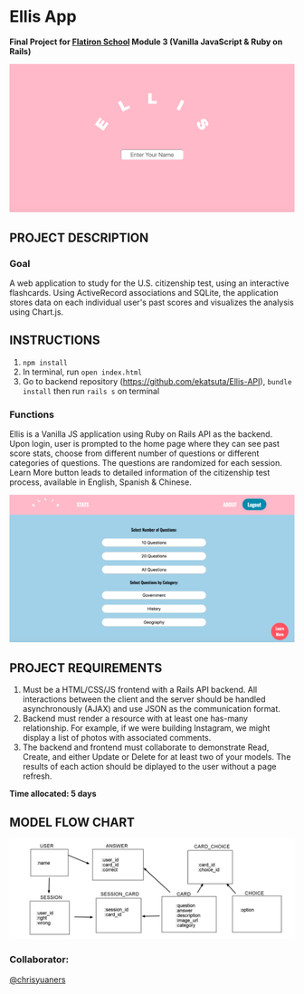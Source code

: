 # Ellis App

**Final Project for [Flatiron School](https://flatironschool.com/) Module 3 (Vanilla JavaScript & Ruby on Rails)**

![Welcome Page](images/screen_shot_1.png "Welcome page of our app")

## PROJECT DESCRIPTION

### Goal
A web application to study for the U.S. citizenship test, using an interactive flashcards. Using ActiveRecord associations and SQLite, the application stores data on each individual user's past scores and visualizes the analysis using Chart.js. 

## INSTRUCTIONS

1. `npm install`
2. In terminal, run `open index.html`
3. Go to backend repository (https://github.com/ekatsuta/Ellis-API), `bundle install` then run `rails s` on terminal

### Functions 
Ellis is a Vanilla JS application using Ruby on Rails API as the backend. Upon login, user is prompted to the home page where they can see past score stats, choose from different number of questions or different categories of questions. The questions are randomized for each session. Learn More button leads to detailed information of the citizenship test process, available in English, Spanish & Chinese. 

![Home Page](images/screen_shot_2.png "Home Selection Page")


## PROJECT REQUIREMENTS

1. Must be a HTML/CSS/JS frontend with a Rails API backend. All interactions between the client and the server should be handled asynchronously (AJAX) and use JSON as the communication format. 
2. Backend must render a resource with at least one has-many relationship. For example, if we were building Instagram, we might display a list of photos with associated comments.
3. The backend and frontend must collaborate to demonstrate Read, Create, and either Update or Delete for at least two of your models. The results of each action should be diplayed to the user without a page refresh.  

**Time allocated: 5 days**


## MODEL FLOW CHART

![Models](images/model_flowchart.png "Model Relationships")


### Collaborator:
[@chrisyuaners](https://github.com/chrisyuaners)
